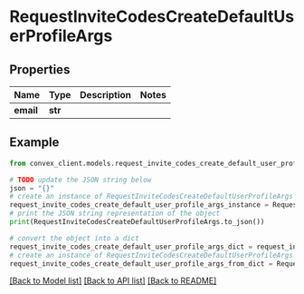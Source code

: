 # RequestInviteCodesCreateDefaultUserProfileArgs


## Properties

Name | Type | Description | Notes
------------ | ------------- | ------------- | -------------
**email** | **str** |  | 

## Example

```python
from convex_client.models.request_invite_codes_create_default_user_profile_args import RequestInviteCodesCreateDefaultUserProfileArgs

# TODO update the JSON string below
json = "{}"
# create an instance of RequestInviteCodesCreateDefaultUserProfileArgs from a JSON string
request_invite_codes_create_default_user_profile_args_instance = RequestInviteCodesCreateDefaultUserProfileArgs.from_json(json)
# print the JSON string representation of the object
print(RequestInviteCodesCreateDefaultUserProfileArgs.to_json())

# convert the object into a dict
request_invite_codes_create_default_user_profile_args_dict = request_invite_codes_create_default_user_profile_args_instance.to_dict()
# create an instance of RequestInviteCodesCreateDefaultUserProfileArgs from a dict
request_invite_codes_create_default_user_profile_args_from_dict = RequestInviteCodesCreateDefaultUserProfileArgs.from_dict(request_invite_codes_create_default_user_profile_args_dict)
```
[[Back to Model list]](../README.md#documentation-for-models) [[Back to API list]](../README.md#documentation-for-api-endpoints) [[Back to README]](../README.md)



